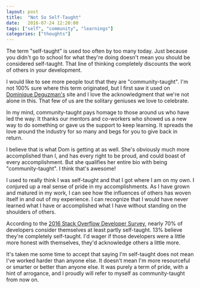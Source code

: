 ```yaml
---
layout: post
title:  "Not So Self-Taught"
date:   2016-07-24 12:20:00
tags: ["self", "community", "learnings"]
categories: ["thoughts"]
---
```


The term "self-taught" is used too often by too many today. Just because you didn't go to school for what they're doing doesn't mean you should be considered self-taught. That line of thinking completely discounts the work of others in your development.

I would like to see more people tout that they are "community-taught". I'm not 100% sure where this term originated, but I first saw it used on [Dominique Deguzman's](http://www.thedom.io/ "Dom Deguzman") site and I love the acknowledgment that we're not alone in this. That few of us are the solitary geniuses we love to celebrate.

In my mind, community-taught pays homage to those around us who have led the way. It thanks our mentors and co-workers who showed us a new way to do something or gave us the support to keep learning. It spreads the love around the industry for so many and begs for you to give back in return.

I believe that is what Dom is getting at as well. She's obviously much more accomplished than I, and has every right to be proud, and could boast of every accomplishment. But she qualifies her entire bio with being "community-taught". I think that's awesome!

I used to really think I was self-taught and that I got where I am on my own. I conjured up a real sense of pride in my accomplishments. As I have grown and matured in my work, I can see how the influences of others has woven itself in and out of my experience. I can recognize that I would have never learned what I have or accomplished what I have without standing on the shoulders of others.

According to the [2016 Stack Overflow Developer Survey](http://stackoverflow.com/research/developer-survey-2016#developer-profile-education "2016 Stack Overflow Developer Survey"), nearly 70% of developers consider themselves at least partly self-taught. 13% believe they're completely self-taught. I'd wager if those developers were a little more honest with themselves, they'd acknowledge others a little more.

It's taken me some time to accept that saying I'm self-taught does not mean I've worked harder than anyone else. It doesn't mean I'm more resourceful or smarter or better than anyone else. It was purely a term of pride, with a hint of arrogance, and I proudly will refer to myself as community-taught from now on.
